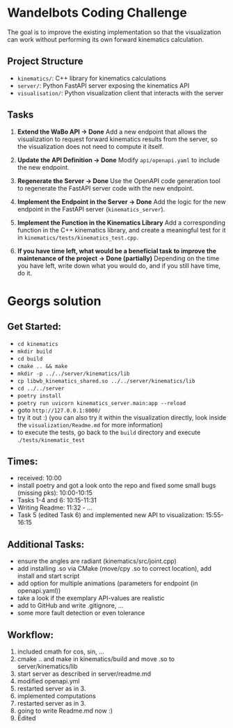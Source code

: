 
# Wandelbots Coding Challenge

The goal is to improve the existing implementation so that the visualization can work without performing its own forward kinematics calculation.

## Project Structure

- `kinematics/`: C++ library for kinematics calculations
- `server/`: Python FastAPI server exposing the kinematics API
- `visualisation/`: Python visualization client that interacts with the server

## Tasks

1. **Extend the WaBo API &rarr; Done**
	Add a new endpoint that allows the visualization to request forward kinematics results from the server, so the visualization does not need to compute it itself.

2. **Update the API Definition &rarr; Done**
	Modify `api/openapi.yaml` to include the new endpoint.

3. **Regenerate the Server &rarr; Done**
	Use the OpenAPI code generation tool to regenerate the FastAPI server code with the new endpoint.

4. **Implement the Endpoint in the Server &rarr; Done**
	Add the logic for the new endpoint in the FastAPI server (`kinematics_server`).

5. **Implement the Function in the Kinematics Library**
	Add a corresponding function in the C++ kinematics library, and create a meaningful test for it in `kinematics/tests/kinematics_test.cpp`.

6. **If you have time left, what would be a beneficial task to improve the maintenance of the project &rarr; Done (partially)**
	Depending on the time you have left, write down what you would do, and if you still have time, do it.


# Georgs solution

## Get Started:
* `cd kinematics`
* `mkdir build`
* `cd build`
* `cmake .. && make`
* `mkdir -p ../../server/kinematics/lib`
* `cp libwb_kinematics_shared.so ../../server/kinematics/lib`
* `cd ../../server`
* `poetry install`
* `poetry run uvicorn kinematics_server.main:app --reload`
* goto `http://127.0.0.1:8000/`
* try it out :) (you can also try it within the visualization directly, look inside the `visualization/Readme.md` for more information)
* to execute the tests, go back to the `build` directory and execute .`/tests/kinematic_test`

## Times:
* received: 10:00
* install poetry and got a look onto the repo and fixed some small bugs (missing pks): 10:00-10:15
* Tasks 1-4 and 6: 10:15-11:31
* Writing Readme: 11:32 - ...
* Task 5 (edited Task 6) and implemented new API to visualization: 15:55-16:15

## Additional Tasks:
* ensure the angles are radiant (kinematics/src/joint.cpp)
* add installing .so via CMake (move/cpy .so to correct location), add install and start script
* add option for multiple animations (parameters for endpoint (in openapi.yaml))
* take a look if the exemplary API-values are realistic
* add to GitHub and write .gitignore, ...
* some more fault detection or even tolerance

## Workflow:
1) included cmath for cos, sin, ...
2) cmake .. and make in kinematics/build and move .so to server/kinematics/lib
3) start server as described in server/readme.md
4) modified openapi.yml
5) restarted server as in 3.
6) implemented computations
7) restarted server as in 3.
8) going to write Readme.md now :)
9) Edited